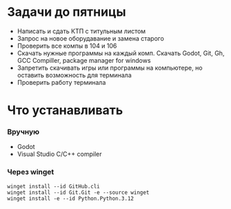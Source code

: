 # Задачи до пятницы

- Написать и сдать КТП с титульным листом
- Запрос на новое оборудавание и замена старого
- Проверить все компы в 104 и 106
- Скачать нужные программы на каждый комп. Скачать Godot, Git, Gh, GCC Compiller, package manager for windows
- Запретить скачивать игры или программы на компьютере, но оставить возможность для терминала
- Проверить работу терминала

# Что устанавливать

### Вручную
- Godot
- Visual Studio C/C++ compiler
### Через winget
```
winget install --id GitHub.cli
winget install --id Git.Git -e --source winget
winget install -e --id Python.Python.3.12
```


